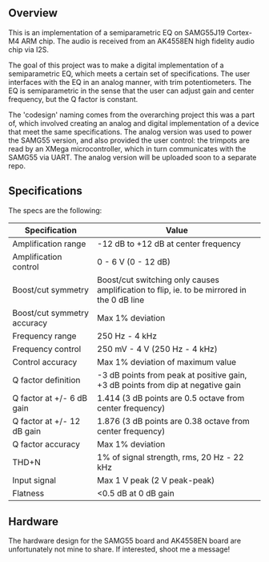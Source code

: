 ## Overview
This is an implementation of a semiparametric EQ on SAMG55J19 Cortex-M4 ARM chip. The audio is received from an AK4558EN high fidelity audio chip via I2S. 

The goal of this project was to make a digital implementation of a semiparametric EQ, which meets a certain set of specifications. The user interfaces with the EQ in an analog manner, with trim potentiometers. The EQ is semiparametric in the sense that the user can adjust gain and center frequency, but the Q factor is constant. 

The 'codesign' naming comes from the overarching project this was a part of, which involved creating an analog and digital implementation of a device that meet the same specifications. The analog version was used to power the SAMG55 version, and also provided the user control: the trimpots are read by an XMega microcontroller, which in turn communicates with the SAMG55 via UART. The analog version will be uploaded soon to a separate repo. 

## Specifications
The specs are the following:

Specification | Value 
--- | --- 
Amplification range | -12 dB to +12 dB at center frequency
Amplification control | 0 - 6 V (0 - 12 dB)
Boost/cut symmetry | Boost/cut switching only causes amplification to flip, ie. to be mirrored in the 0 dB line
Boost/cut symmetry accuracy | Max 1% deviation
Frequency range | 250 Hz - 4 kHz
Frequency control | 250 mV - 4 V (250 Hz - 4 kHz)
Control accuracy | Max 1% deviation of maximum value
Q factor definition | -3 dB points from peak at positive gain, +3 dB points from dip at negative gain
Q factor at +/- 6 dB gain | 1.414 (3 dB points are 0.5 octave from center frequency)
Q factor at +/- 12 dB gain | 1.876 (3 dB points are 0.38 octave from center frequency)
Q factor accuracy | Max 1% deviation
THD+N | 1% of signal strength, rms, 20 Hz - 22 kHz
Input signal | Max 1 V peak (2 V peak-peak)
Flatness | <0.5 dB at 0 dB gain

## Hardware
The hardware design for the SAMG55 board and AK4558EN board are unfortunately not mine to share. If interested, shoot me a message!